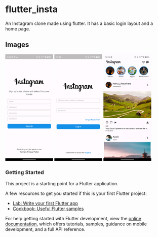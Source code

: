 # flutter_insta

An Instagram clone made using flutter. It has a basic login layout and a home page.

## Images
<img src ="https://raw.githubusercontent.com/AdityaPratapSinghR/flutter_insta/master/assets/images/signupInsta.png" width=30% height=30%> <img src ="https://raw.githubusercontent.com/AdityaPratapSinghR/flutter_insta/master/assets/images/loginInsta.png" width=30% height=30%> 
<img src ="https://raw.githubusercontent.com/AdityaPratapSinghR/flutter_insta/master/assets/images/homeInsta.webp" width=30% height=30%>
### Getting Started

This project is a starting point for a Flutter application.

A few resources to get you started if this is your first Flutter project:

- [Lab: Write your first Flutter app](https://docs.flutter.dev/get-started/codelab)
- [Cookbook: Useful Flutter samples](https://docs.flutter.dev/cookbook)

For help getting started with Flutter development, view the
[online documentation](https://docs.flutter.dev/), which offers tutorials,
samples, guidance on mobile development, and a full API reference.
